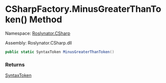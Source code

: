 # CSharpFactory\.MinusGreaterThanToken\(\) Method

Namespace: [Roslynator.CSharp](../../README.md)

Assembly: Roslynator\.CSharp\.dll

```csharp
public static SyntaxToken MinusGreaterThanToken()
```

### Returns

[SyntaxToken](https://docs.microsoft.com/en-us/dotnet/api/microsoft.codeanalysis.syntaxtoken)


